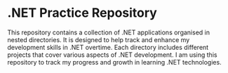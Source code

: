 # .NET Practice Repository

This repository contains a collection of .NET applications organised in nested directories. It is designed to help track and enhance my development skills in .NET overtime. Each directory includes different projects that cover various aspects of .NET development. I am using this repository to track my progress and growth in learning .NET technologies.